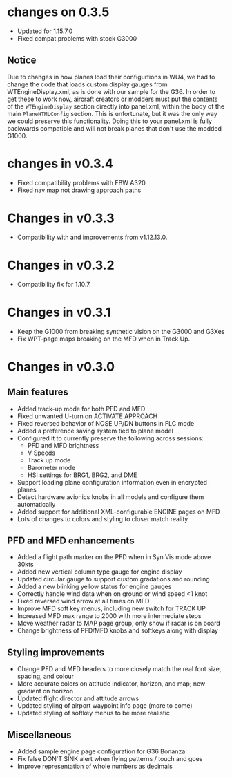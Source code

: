 # changes on 0.3.5
* Updated for 1.15.7.0
* Fixed compat problems with stock G3000

## Notice

Due to changes in how planes load their configurtions in WU4, we had to change the code that loads custom display gauges from WTEngineDisplay.xml, as is done with our sample for the G36.   In order to get these to work now, aircraft creators or modders must put the contents of the `WTEngineDisplay` section directly into panel.xml, within the body of the main `PlaneHTMLConfig` section.   This is unfortunate, but it was the only way we could preserve this functionality.   Doing this to your panel.xml is fully backwards compatible and will not break planes that don't use the modded G1000.

# changes in v0.3.4
* Fixed compatibility problems with FBW A320
* Fixed nav map not drawing approach paths

# Changes in v0.3.3
* Compatibility with and improvements from v1.12.13.0.

# Changes in v0.3.2
* Compatibility fix for 1.10.7.

# Changes in v0.3.1

* Keep the G1000 from breaking synthetic vision on the G3000 and G3Xes
* Fix WPT-page maps breaking on the MFD when in Track Up.

# Changes in v0.3.0

## Main features

* Added track-up mode for both PFD and MFD
* Fixed unwanted U-turn on ACTIVATE APPROACH
* Fixed reversed behavior of NOSE UP/DN buttons in FLC mode
* Added a preference saving system tied to plane model
* Configured it to currently preserve the following across sessions:
  * PFD and MFD brightness
  * V Speeds
  * Track up mode
  * Barometer mode
  * HSI settings for BRG1, BRG2, and DME
* Support loading plane configuration information even in encrypted planes
* Detect hardware avionics knobs in all models and configure them automatically
* Added support for additional XML-configurable ENGINE pages on MFD
* Lots of changes to colors and styling to closer match reality

## PFD and MFD enhancements

* Added a flight path marker on the PFD when in Syn Vis mode above 30kts
* Added new vertical column type gauge for engine display
* Updated circular gauge to support custom gradations and rounding
* Added a new blinking yellow status for engine gauges
* Correctly handle wind data when on ground or wind speed <1 knot
* Fixed reversed wind arrow at all times on MFD
* Improve MFD soft key menus, including new switch for TRACK UP
* Increased MFD max range to 2000 with more intermediate steps
* Move weather radar to MAP page group, only show if radar is on board
* Change brightness of PFD/MFD knobs and softkeys along with display

## Styling improvements
* Change PFD and MFD headers to more closely match the real font size, spacing, and colour
* More accurate colors on attitude indicator, horizon, and map; new gradient on horizon
* Updated flight director and attitude arrows
* Updated styling of airport waypoint info page (more to come)
* Updated styling of softkey menus to be more realistic

## Miscellaneous

* Added sample engine page configuration for G36 Bonanza
* Fix false DON'T SINK alert when flying patterns / touch and goes
* Improve representation of whole numbers as decimals